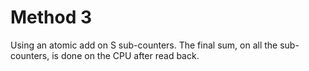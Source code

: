 # Method 3
Using an atomic add on S sub-counters. The final sum, on all the sub-counters, is done on the CPU after read back.
